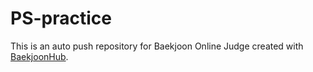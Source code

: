 # PS-practice
This is an auto push repository for Baekjoon Online Judge created with [BaekjoonHub](https://github.com/BaekjoonHub/BaekjoonHub).
